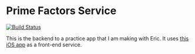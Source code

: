 # Prime Factors Service

[![Build Status](https://travis-ci.org/cmvandrevala/prime_factors_service.svg?branch=master)](https://travis-ci.org/cmvandrevala/prime_factors_service)

This is the backend to a practice app that I am making with Eric. It uses [this iOS app](https://github.com/cmvandrevala/PrimeFactors) as a front-end service.
